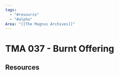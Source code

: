 ```yaml
---
tags:
  - "#resource"
  - "#alpha"
Area: "[[The Magnus Archives]]"
---
```


# TMA 037 - Burnt Offering


## Resources

